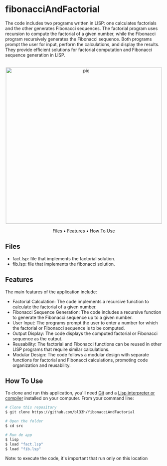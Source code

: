 # fibonacciAndFactorial
The code includes two programs written in LISP: one calculates factorials and the other generates Fibonacci sequences. The factorial program uses recursion to compute the factorial of a given number, while the Fibonacci program recursively generates the Fibonacci sequence. Both programs prompt the user for input, perform the calculations, and display the results. They provide efficient solutions for factorial computation and Fibonacci sequence generation in LISP.

<p align="center">
  <br>
  <img src="https://upload.wikimedia.org/wikipedia/commons/1/1a/Fibonacci_call_tree_5.gif" alt="pic" width="500">
  <br>
</p>
<p align="center" >
  <a href="#Files">Files</a> •
  <a href="#Features">Features</a> •
  <a href="#how-to-use">How To Use</a> 
</p>

## Files
- fact.lsp: file that implements the factorial solution.
- fib.lsp: file that implements the fibonacci solution.

## Features
The main features of the application include:
- Factorial Calculation: The code implements a recursive function to calculate the factorial of a given number.
- Fibonacci Sequence Generation: The code includes a recursive function to generate the Fibonacci sequence up to a given number.
- User Input: The programs prompt the user to enter a number for which the factorial or Fibonacci sequence is to be computed.
- Output Display: The code displays the computed factorial or Fibonacci sequence as the output.
- Reusability: The factorial and Fibonacci functions can be reused in other LISP programs that require similar calculations.
- Modular Design: The code follows a modular design with separate functions for factorial and Fibonacci calculations, promoting code organization and reusability.

## How To Use
To clone and run this application, you'll need [Git](https://git-scm.com) and a [Lisp interpreter or compiler](https://sourceforge.net/projects/clisp/) installed on your computer. From your command line:

```bash
# Clone this repository
$ git clone https://github.com/bl33h/fibonacciAndFactorial

# Open the folder
$ cd src

# Run de app
$ lisp
$ load "fact.lsp"
$ load "fib.lsp"
```

Note: to execute the code, it's important that run only on this location
